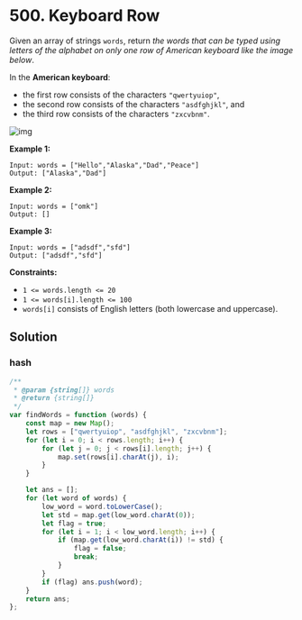 # 500. Keyboard Row

Given an array of strings `words`, return _the words that can be typed using letters of the alphabet on only one row of American keyboard like the image below_.

In the **American keyboard**:

-   the first row consists of the characters `"qwertyuiop"`,
-   the second row consists of the characters `"asdfghjkl"`, and
-   the third row consists of the characters `"zxcvbnm"`.

![img](https://assets.leetcode.com/uploads/2018/10/12/keyboard.png)

**Example 1:**

```
Input: words = ["Hello","Alaska","Dad","Peace"]
Output: ["Alaska","Dad"]
```

**Example 2:**

```
Input: words = ["omk"]
Output: []
```

**Example 3:**

```
Input: words = ["adsdf","sfd"]
Output: ["adsdf","sfd"]
```

**Constraints:**

-   `1 <= words.length <= 20`
-   `1 <= words[i].length <= 100`
-   `words[i]` consists of English letters (both lowercase and uppercase).

## Solution

### hash

```javascript
/**
 * @param {string[]} words
 * @return {string[]}
 */
var findWords = function (words) {
    const map = new Map();
    let rows = ["qwertyuiop", "asdfghjkl", "zxcvbnm"];
    for (let i = 0; i < rows.length; i++) {
        for (let j = 0; j < rows[i].length; j++) {
            map.set(rows[i].charAt(j), i);
        }
    }

    let ans = [];
    for (let word of words) {
        low_word = word.toLowerCase();
        let std = map.get(low_word.charAt(0));
        let flag = true;
        for (let i = 1; i < low_word.length; i++) {
            if (map.get(low_word.charAt(i)) != std) {
                flag = false;
                break;
            }
        }
        if (flag) ans.push(word);
    }
    return ans;
};
```
